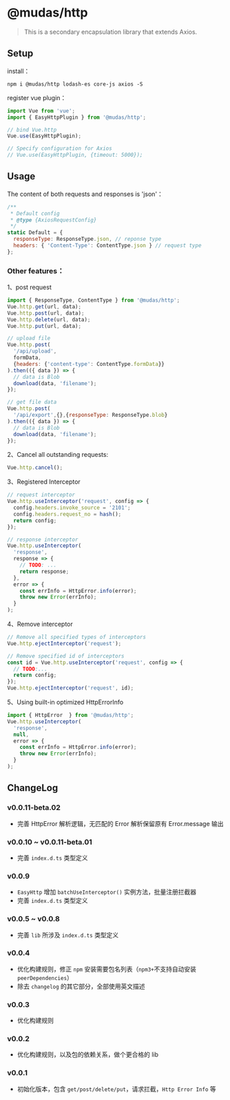 # @mudas/http

> This is a secondary encapsulation library that extends Axios.

## Setup
install：
```npm
npm i @mudas/http lodash-es core-js axios -S
```

register vue plugin：
```js
import Vue from 'vue';
import { EasyHttpPlugin } from '@mudas/http';

// bind Vue.http
Vue.use(EasyHttpPlugin);

// Specify configuration for Axios
// Vue.use(EasyHttpPlugin, {timeout: 5000});
```

## Usage
The content of both requests and responses is 'json'：
```js
/**
 * Default config
 * @type {AxiosRequestConfig}
 */
static Default = {
  responseType: ResponseType.json, // reponse type
  headers: { 'Content-Type': ContentType.json } // request type
};
```

### Other features：
1、post request
```js
import { ResponseType, ContentType } from '@mudas/http';
Vue.http.get(url, data);
Vue.http.post(url, data);
Vue.http.delete(url, data);
Vue.http.put(url, data);

// upload file
Vue.http.post(
  '/api/upload',
  formData,
  {headers: {'content-type': ContentType.formData}}
).then(({ data }) => {
  // data is Blob
  download(data, 'filename');
});

// get file data
Vue.http.post(
  '/api/export',{},{responseType: ResponseType.blob}
).then(({ data }) => {
  // data is Blob
  download(data, 'filename');
});
```

2、Cancel all outstanding requests:
```js
Vue.http.cancel();
```

3、Registered Interceptor
```js
// request interceptor
Vue.http.useInterceptor('request', config => {
  config.headers.invoke_source = '2101';
  config.headers.request_no = hash();
  return config;
});

// response interceptor
Vue.http.useInterceptor(
  'response',
  response => {
    // TODO: ...
    return response;
  },
  error => {
    const errInfo = HttpError.info(error);
    throw new Error(errInfo);
  }
);
```

4、Remove interceptor
```js
// Remove all specified types of interceptors
Vue.http.ejectInterceptor('request');

// Remove specified id of interceptors
const id = Vue.http.useInterceptor('request', config => {
  // TODO:...
  return config;
});
Vue.http.ejectInterceptor('request', id);
```

5、Using built-in optimized HttpErrorInfo
```js
import { HttpError  } from '@mudas/http';
Vue.http.useInterceptor(
  'response',
  null,
  error => {
    const errInfo = HttpError.info(error);
    throw new Error(errInfo);
  }
);
```

## ChangeLog
### v0.0.11-beta.02
- 完善 HttpError 解析逻辑，无匹配的 Error 解析保留原有 Error.message 输出

### v0.0.10 ~ v0.0.11-beta.01
- 完善 `index.d.ts` 类型定义

### v0.0.9
- `EasyHttp` 增加 `batchUseInterceptor()` 实例方法，批量注册拦截器
- 完善 `index.d.ts` 类型定义

### v0.0.5 ~ v0.0.8
- 完善 `lib` 所涉及 `index.d.ts` 类型定义

### v0.0.4
- 优化构建规则，修正 `npm` 安装需要包名列表（`npm3+`不支持自动安装`peerDependencies`）
- 除去 `changelog` 的其它部分，全部使用英文描述

### v0.0.3
- 优化构建规则

### v0.0.2
- 优化构建规则，以及包的依赖关系，做个更合格的 lib

### v0.0.1
- 初始化版本，包含 `get/post/delete/put`，请求拦截，`Http Error Info` 等
